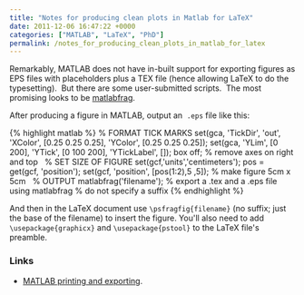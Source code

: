 ```yaml
---
title: "Notes for producing clean plots in Matlab for LaTeX"
date: 2011-12-06 16:47:22 +0000
categories: ["MATLAB", "LaTeX", "PhD"]
permalink: /notes_for_producing_clean_plots_in_matlab_for_latex
---
```

Remarkably, MATLAB does not have in-built support for exporting figures
as EPS files with placeholders plus a TEX file (hence allowing LaTeX to
do the typesetting).  But there are some user-submitted scripts.  The
most promising looks to
be [matlabfrag](http://www.mathworks.de/matlabcentral/fileexchange/21286).

After producing a figure in MATLAB, output an  `.eps` file like
this:


{% highlight matlab %}
% FORMAT TICK MARKS
set(gca, 'TickDir', 'out', 'XColor', [0.25 0.25 0.25], 
    'YColor', [0.25 0.25 0.25]);
set(gca, 'YLim', [0 200], 'YTick', [0 100 200], 'YTickLabel', []);
box off; % remove axes on right and top
 
% SET SIZE OF FIGURE
set(gcf,'units','centimeters');
pos = get(gcf, 'position');
set(gcf, 'position', [pos(1:2),5 ,5]); % make figure 5cm x 5cm
 
% OUTPUT
matlabfrag('filename'); % export a .tex and a .eps file using matlabfrag
                        % do not specify a suffix
{% endhighlight %}


And then in the LaTeX document use `\psfragfig{filename}` (no suffix; just the base of the filename) to
insert the figure. You'll also need to add `\usepackage{graphicx}` and `\usepackage{pstool}` to the LaTeX file's preamble.

### Links

-   [MATLAB printing and
    exporting](http://www.mathworks.co.uk/help/techdoc/creating_plots/f3-140348.html).

